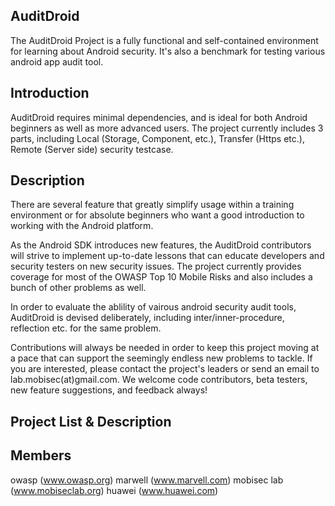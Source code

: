 AuditDroid
--------------------------
The AuditDroid Project is a fully functional and self-contained environment for learning about Android security. It's also a benchmark for testing various android app audit tool.

Introduction
--------------------------
AuditDroid requires minimal dependencies, and is ideal for both Android beginners as well as more advanced users. The project currently includes 3 parts, including Local (Storage, Component, etc.), Transfer (Https etc.), Remote (Server side) security testcase.

Description
--------------------------
There are several feature that greatly simplify usage within a training environment or for absolute beginners who want a good introduction to working with the Android platform.

As the Android SDK introduces new features, the AuditDroid contributors will strive to implement up-to-date lessons that can educate developers and security testers on new security issues. The project currently provides coverage for most of the OWASP Top 10 Mobile Risks and also includes a bunch of other problems as well.

In order to evaluate the ablility of vairous android security audit tools, AuditDroid is devised deliberately, including inter/inner-procedure, reflection etc. for the same problem.

Contributions will always be needed in order to keep this project moving at a pace that can support the seemingly endless new problems to tackle. If you are interested, please contact the project's leaders or send an email to lab.mobisec(at)gmail.com. We welcome code contributors, beta testers, new feature suggestions, and feedback always!


Project List & Description
--------------------------


Members
--------------------------
owasp (www.owasp.org)
marwell (www.marvell.com)
mobisec lab (www.mobiseclab.org)
huawei (www.huawei.com)
